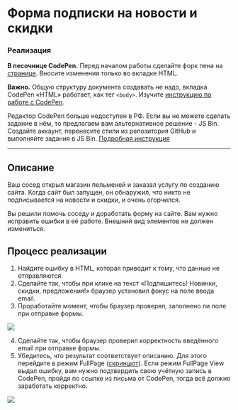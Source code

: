 # Форма подписки на новости и скидки

### Реализация

**В песочнице CodePen.** Перед началом работы сделайте форк пена на [странице](https://codepen.io/Netology/pen/PyWbOQ?editors=1000#0). Вносите изменения только во вкладке HTML.

**Важно.** Общую структуру документа создавать не надо, вкладка CodePen «HTML» работает, как тег `<body>`.
Изучите [инструкцию по работе с CodePen](https://github.com/netology-code/guides/tree/master/codepen).

Редактор CodePen больше недоступен в РФ. Если вы не можете сделать задание в нём, то предлагаем вам альтернативное решение - JS Bin. Создайте аккаунт, перенесите стили из репозитория GitHub и выполняйте задания в JS Bin. [Подробная инструкция](https://disk.360.yandex.ru/i/dTjR9F-QJOgMfw)

---

## Описание

Ваш сосед открыл магазин пельменей и заказал услугу по созданию сайта. Когда сайт был запущен, он обнаружил, что никто не подписывается на новости и скидки, и очень огорчился.

Вы решили помочь соседу и доработать форму на сайте. Вам нужно исправить ошибки в её работе. Внешний вид элементов не должен измениться.

## Процесс реализации

1. Найдите ошибку в HTML, которая приводит к тому, что данные не отправляются.
2. Сделайте так, чтобы при клике на текст «Подпишитесь! Новинки, скидки, предложения!» браузер установил фокус на поле ввода email.
3. Проработайте момент, чтобы браузер проверял, заполнено ли поле при отправке формы.

![](https://netology-code.github.io/html-2-homeworks/sources/3-1/news-and-offers-stage-0.jpg)

4. Сделайте так, чтобы браузер проверил корректность введённого email при отправке формы.
5. Убедитесь, что результат соответствует описанию. Для этого перейдите в режим FullPage ([скриншот](/sources/screen.md)). Если режим FullPage View выдал ошибку, вам нужно подтвердить свою учётную запись в CodePen, пройдя по ссылке из письма от CodePen, тогда всё должно заработать корректно.

![](https://netology-code.github.io/html-2-homeworks/sources/3-1/news-and-offers-stage-1.jpg)

